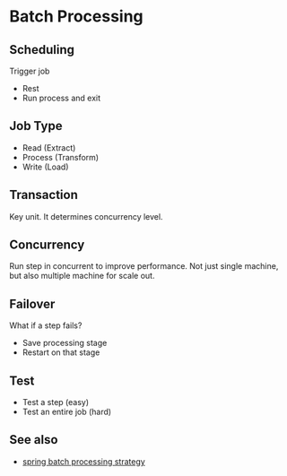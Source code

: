 # Batch Processing

## Scheduling

Trigger job

- Rest
- Run process and exit

## Job Type

- Read (Extract)
- Process (Transform)
- Write (Load)

## Transaction

Key unit. It determines concurrency level.

## Concurrency

Run step in concurrent to improve performance. Not just single machine, but also multiple machine for scale out.

## Failover

What if a step fails?

- Save processing stage
- Restart on that stage

## Test

- Test a step (easy)
- Test an entire job (hard)

## See also

- [spring batch processing strategy](https://docs.spring.io/spring-batch/docs/current/reference/html/spring-batch-intro.html#batchProcessingStrategy)